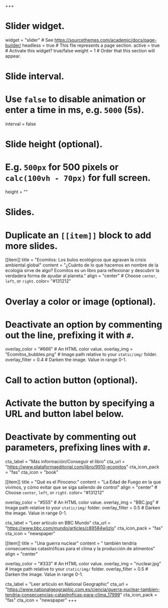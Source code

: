 +++
# Slider widget.
widget = "slider"  # See https://sourcethemes.com/academic/docs/page-builder/
headless = true  # This file represents a page section.
active = true  # Activate this widget? true/false
weight = 1  # Order that this section will appear.

# Slide interval.
# Use `false` to disable animation or enter a time in ms, e.g. `5000` (5s).
interval = false

# Slide height (optional).
# E.g. `500px` for 500 pixels or `calc(100vh - 70px)` for full screen.
height = ""

# Slides.
# Duplicate an `[[item]]` block to add more slides.
[[item]]
  title = "Ecomitos: Los bulos ecológicos que agravan la crisis ambiental global"
  content = "¿Cuánto de lo que hacemos en nombre de la ecología sirve de algo? Ecomitos es un libro para reflexionar y descubrir la verdadera forma de ayudar al planeta."
  align = "center"  # Choose `center`, `left`, or `right`.
  color= "#131212"

  # Overlay a color or image (optional).
  #   Deactivate an option by commenting out the line, prefixing it with `#`.
  overlay_color = "#666"  # An HTML color value.
  overlay_img = "Ecomitos_bubbles.png"  # Image path relative to your `static/img/` folder.
  overlay_filter = 0.4  # Darken the image. Value in range 0-1.

  # Call to action button (optional).
  #   Activate the button by specifying a URL and button label below.
  #   Deactivate by commenting out parameters, prefixing lines with `#`.
  cta_label = "Más información/Conseguir el libro"
  cta_url = "https://www.plataformaeditorial.com/libro/9910-ecomitos"
  cta_icon_pack = "fas"
  cta_icon = "book"

[[item]]
  title = "Qué es el Piroceno:"
  content = "La Edad de Fuego en la que vivimos, y cómo evitar que se siga saliendo de control"
  align = "center"  # Choose `center`, `left`, or `right`.
  color= "#131212"

  overlay_color = "#555"  # An HTML color value.
  overlay_img = "BBC.jpg"  # Image path relative to your `static/img/` folder.
  overlay_filter = 0.5  # Darken the image. Value in range 0-1.
  
  cta_label = "Leer artículo en BBC Mundo"
  cta_url = "https://www.bbc.com/mundo/articles/c89584wljzlo"
  cta_icon_pack = "fas"
  cta_icon = "newspaper"

[[item]]
  title = "Una guerra nuclear"
  content = " también tendría consecuencias catastróficas para el clima y la producción de alimentos"
  align = "center"

  overlay_color = "#333"  # An HTML color value.
  overlay_img = "nuclear.jpg"  # Image path relative to your `static/img/` folder.
  overlay_filter = 0.5  # Darken the image. Value in range 0-1.
  
  cta_label = "Leer artículo en National Geographic"
  cta_url = "https://www.nationalgeographic.com.es/ciencia/guerra-nuclear-tambien-tendria-consecuencias-catastroficas-para-clima_17999"
  cta_icon_pack = "fas"
  cta_icon = "newspaper"
+++
